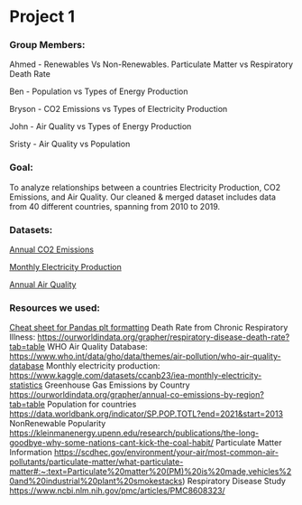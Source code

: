# Project 1

### Group Members:

Ahmed - Renewables Vs Non-Renewables. Particulate Matter vs Respiratory Death Rate

Ben - Population vs Types of Energy Production

Bryson - CO2 Emissions vs Types of Electricity Production

John - Air Quality vs Types of Energy Production

Sristy - Air Quality vs Population

### Goal:

To analyze relationships between a countries Electricity Production, CO2 Emissions, and Air Quality. Our cleaned & merged dataset includes data from 40 different countries, spanning from 2010 to 2019.

### Datasets:
<a href="https://ourworldindata.org/grapher/annual-co-emissions-by-region?tab=table">Annual CO2 Emissions<a>

<a href="https://www.kaggle.com/datasets/ccanb23/iea-monthly-electricity-statistics">Monthly Electricity Production<a>

<a href="https://www.who.int/data/gho/data/themes/air-pollution/who-air-quality-database">Annual Air Quality<a>

### Resources we used:

<a href="https://regenerativetoday.com/a-complete-cheat-sheet-for-data-visualization-in-pandas/">Cheat sheet for Pandas plt formatting<a>
Death Rate from Chronic Respiratory Illness:
https://ourworldindata.org/grapher/respiratory-disease-death-rate?tab=table
WHO Air Quality Database:
https://www.who.int/data/gho/data/themes/air-pollution/who-air-quality-database
Monthly electricity production:
https://www.kaggle.com/datasets/ccanb23/iea-monthly-electricity-statistics
Greenhouse Gas Emissions by Country
https://ourworldindata.org/grapher/annual-co-emissions-by-region?tab=table
Population for countries
https://data.worldbank.org/indicator/SP.POP.TOTL?end=2021&start=2013
NonRenewable Popularity
https://kleinmanenergy.upenn.edu/research/publications/the-long-goodbye-why-some-nations-cant-kick-the-coal-habit/
Particulate Matter Information
https://scdhec.gov/environment/your-air/most-common-air-pollutants/particulate-matter/what-particulate-matter#:~:text=Particulate%20matter%20(PM)%20is%20made,vehicles%20and%20industrial%20plant%20smokestacks)
Respiratory Disease Study
https://www.ncbi.nlm.nih.gov/pmc/articles/PMC8608323/

